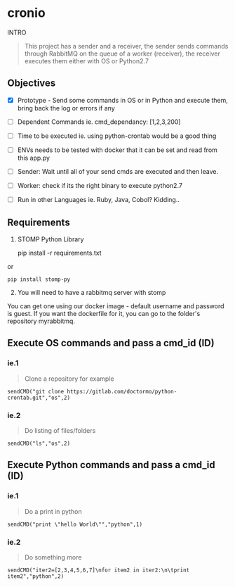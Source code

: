 # cronio

INTRO

>This project has a sender and a receiver, the sender sends commands through RabbitMQ on the queue of a worker (receiver), the receiver executes them either with OS or Python2.7

## Objectives

- [x] Prototype - Send some commands in OS or in Python and execute them, bring back the log or errors if any
- [ ] Dependent Commands ie. cmd_dependancy: [1,2,3,200]
- [ ] Time to be executed ie. using python-crontab would be a good thing
- [ ] ENVs needs to be tested with docker that it can be set and read from this app.py
- [ ] Sender: Wait until all of your send cmds are executed and then leave.
- [ ] Worker: check if its the right binary to execute python2.7
- [ ] Run in other Languages ie. Ruby, Java, Cobol? Kidding..


## Requirements

1. STOMP Python Library 

	pip install -r requirements.txt 

or 

	pip install stomp-py

2. You will need to have a rabbitmq server with stomp

You can get one using our docker image - default username and password is guest.
If you want the dockerfile for it, you can go to the folder's repository myrabbitmq.


## Execute OS commands and pass a cmd_id (ID)

### ie.1
>Clone a repository for example

	sendCMD("git clone https://gitlab.com/doctormo/python-crontab.git","os",2)

### ie.2
>Do listing of files/folders 

	sendCMD("ls","os",2)

## Execute Python commands and pass a cmd_id (ID)

### ie.1
>Do a print in python

	sendCMD("print \"hello World\"","python",1)


### ie.2
>Do something more

	sendCMD("iter2=[2,3,4,5,6,7]\nfor item2 in iter2:\n\tprint item2","python",2)

